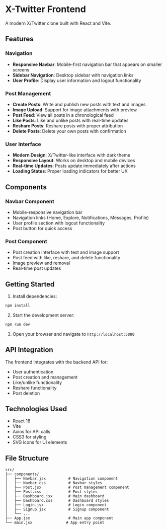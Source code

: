 # X-Twitter Frontend

A modern X/Twitter clone built with React and Vite.

## Features

### Navigation
- **Responsive Navbar**: Mobile-first navigation bar that appears on smaller screens
- **Sidebar Navigation**: Desktop sidebar with navigation links
- **User Profile**: Display user information and logout functionality

### Post Management
- **Create Posts**: Write and publish new posts with text and images
- **Image Upload**: Support for image attachments with preview
- **Post Feed**: View all posts in a chronological feed
- **Like Posts**: Like and unlike posts with real-time updates
- **Reshare Posts**: Reshare posts with proper attribution
- **Delete Posts**: Delete your own posts with confirmation

### User Interface
- **Modern Design**: X/Twitter-like interface with dark theme
- **Responsive Layout**: Works on desktop and mobile devices
- **Real-time Updates**: Posts update immediately after actions
- **Loading States**: Proper loading indicators for better UX

## Components

### Navbar Component
- Mobile-responsive navigation bar
- Navigation links (Home, Explore, Notifications, Messages, Profile)
- User profile section with logout functionality
- Post button for quick access

### Post Component
- Post creation interface with text and image support
- Post feed with like, reshare, and delete functionality
- Image preview and removal
- Real-time post updates

## Getting Started

1. Install dependencies:
```bash
npm install
```

2. Start the development server:
```bash
npm run dev
```

3. Open your browser and navigate to `http://localhost:5000`

## API Integration

The frontend integrates with the backend API for:
- User authentication
- Post creation and management
- Like/unlike functionality
- Reshare functionality
- Post deletion

## Technologies Used

- React 18
- Vite
- Axios for API calls
- CSS3 for styling
- SVG icons for UI elements

## File Structure

```
src/
├── components/
│   ├── Navbar.jsx          # Navigation component
│   ├── Navbar.css          # Navbar styles
│   ├── Post.jsx            # Post management component
│   ├── Post.css            # Post styles
│   ├── Dashboard.jsx       # Main dashboard
│   ├── Dashboard.css       # Dashboard styles
│   ├── Login.jsx           # Login component
│   ├── Signup.jsx          # Signup component
│   └── ...
├── App.jsx                 # Main app component
└── main.jsx               # App entry point
```
